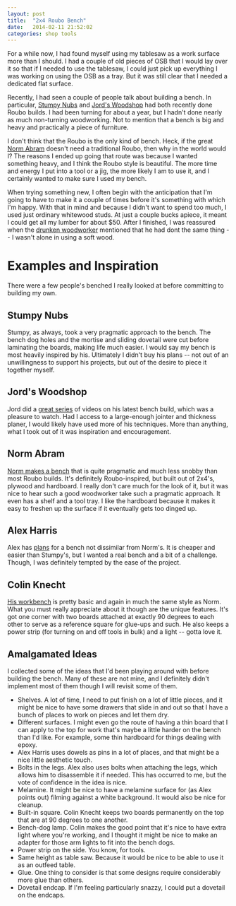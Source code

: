 ```yaml
---
layout: post
title:  "2x4 Roubo Bench"
date:   2014-02-11 21:52:02
categories: shop tools
---
```


For a while now, I had found myself using my tablesaw as a work surface more
than I should. I had a couple of old pieces of OSB that I would lay over it so
that if I needed to use the tablesaw, I could just pick up everything I was
working on using the OSB as a tray. But it was still clear that I needed a
dedicated flat surface.

Recently, I had seen a couple of people talk about building a bench. In
particular, [Stumpy Nubs](http://www.stumpynubs.com/2x6-roubo-workbench.html)
and [Jord's Woodshop](https://www.youtube.com/watch?v=jACdUrQRGjo&list=PLBFh7Sq0DmVqOpX8PGHbnYnA-joe8Nmof)
had both recently done Roubo builds. I had been turning for about a year, but
I hadn't done nearly as much non-turning woodworking. Not to mention that a
bench is big and heavy and practically a piece of furniture.

I don't think that the Roubo is the only kind of bench. Heck, if the great
[Norm Abram](https://www.youtube.com/watch?v=IJjrB4SvMWg) doesn't need a
traditional Roubo, then why in the world would I? The reasons I ended up going
that route was because I wanted something heavy, and I think the Roubo style
is beautiful. The more time and energy I put into a tool or a jig, the more
likely I am to use it, and I certainly wanted to make sure I used my bench.

When trying something new, I often begin with the anticipation that I'm going
to have to make it a couple of times before it's something with which I'm happy.
With that in mind and because I didn't want to spend too much, I used just
ordinary whitewood studs. At just a couple bucks apiece, it meant I could get
all my lumber for about $50. After I finished, I was reassured when the
[drunken woodworker](https://drunkenwoodworker.com) mentioned that he had dont
the same thing -- I wasn't alone in using a soft wood.



Examples and Inspiration
========================
There were a few people's benched I really looked at before committing to
building my own.

Stumpy Nubs
-----------
Stumpy, as always, took a very pragmatic approach to the bench. The bench dog
holes and the mortise and sliding dovetail were cut before laminating the
boards, making life much easier. I would say my bench is most heavily inspired
by his. Ultimately I didn't buy his plans -- not out of an unwillingness to
support his projects, but out of the desire to piece it together myself.

Jord's Woodshop
---------------
Jord did a [great series](https://www.youtube.com/watch?v=jACdUrQRGjo&list=PLBFh7Sq0DmVqOpX8PGHbnYnA-joe8Nmof)
of videos on his latest bench build, which was a pleasure to watch. Had I
access to a large-enough jointer and thickness planer, I would likely have used
more of his techniques. More than anything, what I took out of it was
inspiration and encouragement.

Norm Abram
----------
[Norm makes a bench](https://www.youtube.com/watch?v=IJjrB4SvMWg) that is quite
pragmatic and much less snobby than most Roubo builds. It's definitely
Roubo-inspired, but built out of 2x4's, plywood and hardboard. I
really don't care much for the look of it, but it was nice to hear such a good
woodworker take such a pragmatic approach. It even has a shelf and a tool tray.
I like the hardboard because it makes it easy to freshen up the surface if it
eventually gets too dinged up.

Alex Harris
-----------
Alex has [plans](http://thiswoodwork.com/build-a-cheap-woodworking-workbench)
for a bench not dissimilar from Norm's. It is cheaper and easier than Stumpy's,
but I wanted a real bench and a bit of a challenge. Though, I was definitely
tempted by the ease of the project.

Colin Knecht
------------
[His workbench](https://www.youtube.com/watch?v=GctmBLeSVvc) is pretty basic
and again in much the same style as Norm. What you must really appreciate about
it though are the unique features. It's got one corner with two boards attached
at exactly 90 degrees to each other to serve as a reference square for glue-ups
and such. He also keeps a power strip (for turning on and off tools in bulk) and
a light -- gotta love it.

Amalgamated Ideas
-----------------
I collected some of the ideas that I'd been playing around with before building
the bench. Many of these are not mine, and I definitely didn't implement most
of them though I will revisit some of them.

- Shelves. A lot of time, I need to put finish on a lot of little pieces, and
    it might be nice to have some drawers that slide in and out so that I have
    a bunch of places to work on pieces and let them dry.
- Different surfaces. I might even go the route of having a thin board that I
    can apply to the top for work that's maybe a little harder on the bench than
    I'd like. For example, some thin hardboard for things dealing with epoxy.
- Alex Harris uses dowels as pins in a lot of places, and that might be a nice
    little aesthetic touch.
- Bolts in the legs. Alex also uses bolts when attaching the legs, which allows
    him to disassemble it if needed. This has occurred to me, but the vote of
    confidence in the idea is nice.
- Melamine. It might be nice to have a melamine surface for (as Alex points
    out) filming against a white background. It would also be nice for cleanup.
- Built-in square. Colin Knecht keeps two boards permanently on the top that
    are at 90 degrees to one another.
- Bench-dog lamp. Colin makes the good point that it's nice to have extra light
    where you're working, and I thought it might be nice to make an adapter for
    those arm lights to fit into the bench dogs.
- Power strip on the side. You know, for tools.
- Same height as table saw. Because it would be nice to be able to use it as an
    outfeed table.
- Glue. One thing to consider is that some designs require considerably more
    glue than others.
- Dovetail endcap. If I'm feeling particularly snazzy, I could put a dovetail on
    the endcaps.
